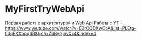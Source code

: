 # MyFirstTryWebApi
Первая работа с архитектурой и Web Api
Работа с YT - https://www.youtube.com/watch?v=E3rCQDXwOpA&list=PLEtg-LdqEKXbpq4RtUp1hxZ6ByGjnvQs4&index=4

